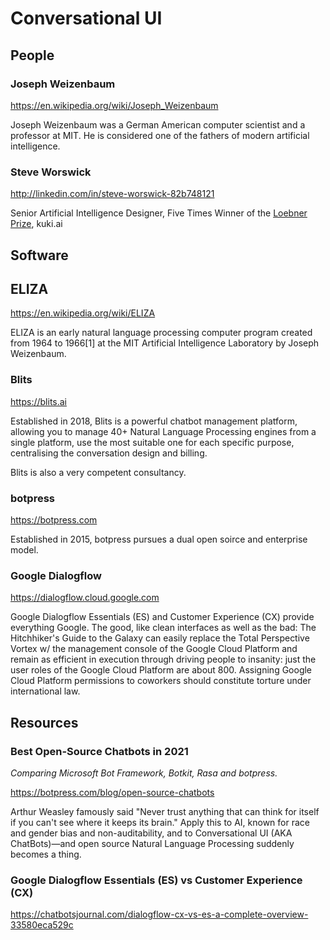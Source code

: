 # Conversational UI

## People

### Joseph Weizenbaum

https://en.wikipedia.org/wiki/Joseph_Weizenbaum

Joseph Weizenbaum was a German American computer scientist and a professor at MIT. He is considered one of the fathers of modern artificial intelligence.

### Steve Worswick

http://linkedin.com/in/steve-worswick-82b748121

Senior Artificial Intelligence Designer, Five Times Winner of the [Loebner Prize](https://en.wikipedia.org/wiki/Loebner_Prize), kuki.ai

## Software

## ELIZA

https://en.wikipedia.org/wiki/ELIZA

ELIZA is an early natural language processing computer program created from 1964 to 1966[1] at the MIT Artificial Intelligence Laboratory by Joseph Weizenbaum.

### Blits

https://blits.ai

Established in 2018, Blits is a powerful chatbot management platform, allowing you to manage 40+ Natural Language Processing engines from a single platform, use the most suitable one for each specific purpose, centralising the conversation design and billing.

Blits is also a very competent consultancy.

### botpress

https://botpress.com

Established in 2015, botpress pursues a dual open soirce and enterprise model.

### Google Dialogflow

https://dialogflow.cloud.google.com

Google Dialogflow Essentials (ES) and Customer Experience (CX) provide everything Google. The good, like clean interfaces as well as the bad: The Hitchhiker's Guide to the Galaxy can easily replace the Total Perspective Vortex w/ the management console of the Google Cloud Platform and remain as efficient in execution through driving people to insanity: just the user roles of the Google Cloud Platform are about 800. Assigning Google Cloud Platform permissions to coworkers should constitute torture under international law. 

## Resources

### Best Open-Source Chatbots in 2021

_Comparing Microsoft Bot Framework, Botkit, Rasa and botpress._

https://botpress.com/blog/open-source-chatbots

Arthur Weasley famously said "Never trust anything that can think for itself if you can't see where it keeps its brain." Apply this to AI, known for race and gender bias and non-auditability, and to Conversational UI (AKA ChatBots)—and open source Natural Language Processing suddenly becomes a thing.

### Google Dialogflow Essentials (ES) vs Customer Experience (CX)

https://chatbotsjournal.com/dialogflow-cx-vs-es-a-complete-overview-33580eca529c
